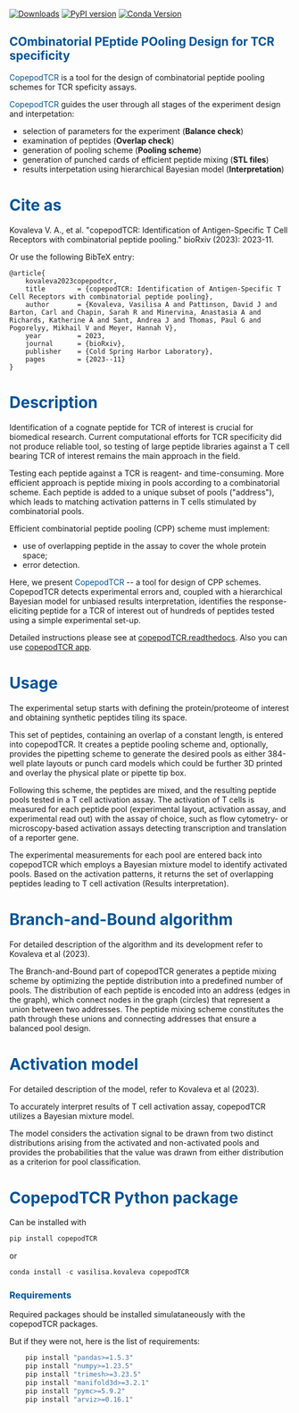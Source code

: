 [![Downloads](https://static.pepy.tech/badge/copepodTCR)](https://pepy.tech/project/copepodTCR)
[![PyPI version](https://img.shields.io/pypi/v/copepodTCR.svg)](https://pypi.org/project/copepodTCR/)
[![Conda Version](https://img.shields.io/conda/vn/vasilisa.kovaleva/copepodTCR?style=flat-square)](https://anaconda.org/vasilisa-kovaleva/copepodTCR)

<span style="color:white"> </span>
## <span style="color:#015396">COmbinatorial PEptide POoling Design for TCR specificity</span>
<span style="color:#015396">CopepodTCR</span> is a tool for the design of combinatorial peptide pooling schemes for TCR speficity assays.

<span style="color:#015396">CopepodTCR</span> guides the user through all stages of the experiment design and interpetation:
- selection of parameters for the experiment (**Balance check**)
- examination of peptides (**Overlap check**)
- generation of pooling scheme (**Pooling scheme**)
- generation of punched cards of efficient peptide mixing (**STL files**)
- results interpetation using hierarchical Bayesian model (**Interpretation**)

# <span style="color:#015396">Cite as</span>

Kovaleva V. A., et al. "copepodTCR: Identification of Antigen-Specific T Cell Receptors with combinatorial peptide pooling." bioRxiv (2023): 2023-11.

Or use the following BibTeX entry:

```
@article{
    kovaleva2023copepodtcr,
    title        = {copepodTCR: Identification of Antigen-Specific T Cell Receptors with combinatorial peptide pooling},
    author       = {Kovaleva, Vasilisa A and Pattinson, David J and Barton, Carl and Chapin, Sarah R and Minervina, Anastasia A and Richards, Katherine A and Sant, Andrea J and Thomas, Paul G and Pogorelyy, Mikhail V and Meyer, Hannah V},
    year         = 2023,
    journal      = {bioRxiv},
    publisher    = {Cold Spring Harbor Laboratory},
    pages        = {2023--11}
}
```

# <span style="color:#015396">Description</span>

Identification of a cognate peptide for TCR of interest is crucial for biomedical research. Current computational efforts for TCR specificity did not produce reliable tool, so testing of large peptide libraries against a T cell bearing TCR of interest remains the main approach in the field.

Testing each peptide against a TCR is reagent- and time-consuming. More efficient approach is peptide mixing in pools according to a combinatorial scheme. Each peptide is added to a unique subset of pools ("address"), which leads to matching activation patterns in T cells stimulated by combinatorial pools.

Efficient combinatorial peptide pooling (CPP) scheme must implement:
- use of overlapping peptide in the assay to cover the whole protein space;
- error detection.

Here, we present <span style="color:#015396">CopepodTCR</span> -- a tool for design of CPP schemes. CopepodTCR detects experimental errors and, coupled with a hierarchical Bayesian model for unbiased results interpretation, identifies the response-eliciting peptide for a TCR of interest out of hundreds of peptides tested using a simple experimental set-up.

Detailed instructions please see at [copepodTCR.readthedocs](https://copepodtcr.readthedocs.io/en/latest/index.html). Also you can use [copepodTCR app](https://copepodtcr.cshl.edu/).


# <span style="color:#015396">Usage</span>

The experimental setup starts with defining the protein/proteome of interest and obtaining synthetic peptides tiling its space.

This set of peptides, containing an overlap of a constant length, is entered into copepodTCR. It creates a peptide pooling scheme and, optionally, provides the pipetting scheme to generate the desired pools as either 384-well plate layouts or punch card models which could be further 3D printed and overlay the physical plate or pipette tip box.

Following this scheme, the peptides are mixed, and the resulting peptide pools tested in a T cell activation assay. The activation of T cells is measured for each peptide pool (experimental layout, activation assay, and experimental read out) with the assay of choice, such as flow cytometry- or microscopy-based activation assays detecting transcription and translation of a reporter gene.

The experimental measurements for each pool are entered back into copepodTCR which employs a Bayesian mixture model to identify activated pools.  Based on the activation patterns, it returns the set of overlapping peptides leading to T cell activation (Results interpretation).

# <span style="color:#015396">Branch-and-Bound algorithm</span>

For detailed description of the algorithm and its development refer to Kovaleva et al (2023).

The Branch-and-Bound part of copepodTCR generates a peptide mixing scheme by optimizing the peptide distribution into a predefined number of pools. The distribution of each peptide is encoded into an address (edges in the graph), which connect nodes in the graph (circles) that represent a union between two addresses. The peptide mixing scheme constitutes the path through these unions and connecting addresses that ensure a balanced pool design.

# <span style="color:#015396">Activation model</span>

For detailed description of the model, refer to Kovaleva et al (2023).

To accurately interpret results of T cell activation assay, copepodTCR utilizes a Bayesian mixture model.

The model considers the activation signal to be drawn from two distinct distributions arising from the activated and non-activated pools and provides the probabilities that the value was drawn from either distribution as a criterion for pool classification.

# <span style="color:#015396">CopepodTCR Python package</span>

Can be installed with
```python
pip install copepodTCR
```

or 
```python
conda install -c vasilisa.kovaleva copepodTCR
```

### <span style="color:#015396">Requirements</span>
Required packages should be installed simulataneously with the copepodTCR packages.

But if they were not, here is the list of requirements:
```python
    pip install "pandas>=1.5.3"
    pip install "numpy>=1.23.5"
    pip install "trimesh>=3.23.5"
    pip install "manifold3d>=3.2.1"
    pip install "pymc>=5.9.2"
    pip install "arviz>=0.16.1"
```
